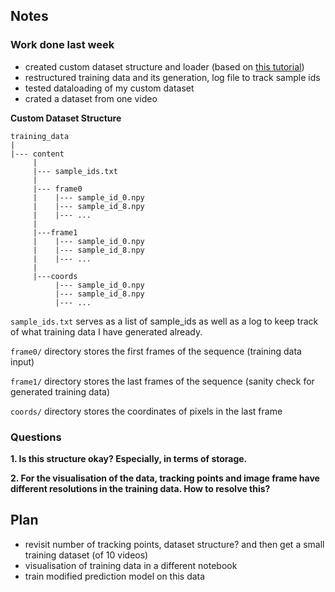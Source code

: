 ## Notes ##
### Work done last week
* created custom dataset structure and loader (based on [this tutorial](https://pytorch.org/tutorials/beginner/data_loading_tutorial.html))
* restructured training data and its generation, log file to track sample ids
* tested dataloading of my custom dataset
* crated a dataset from one video

__Custom Dataset Structure__
```
training_data
|
|--- content
     |
     |--- sample_ids.txt
     |
     |--- frame0
     |    |--- sample_id_0.npy
     |    |--- sample_id_8.npy
     |    |--- ...     
     |
     |---frame1
     |    |--- sample_id_0.npy
     |    |--- sample_id_8.npy
     |    |--- ... 
     |
     |---coords
          |--- sample_id_0.npy
          |--- sample_id_8.npy
          |--- ... 
```
`sample_ids.txt` serves as a list of sample_ids as well as a log to keep track of what training data I have generated already.

`frame0/` directory stores the first frames of the sequence (training data input)

`frame1/` directory stores the last frames of the sequence (sanity check for generated training data)

`coords/` directory stores the coordinates of pixels in the last frame



### Questions
__1. Is this structure okay? Especially, in terms of storage.__


__2. For the visualisation of the data, tracking points and image frame have different resolutions in the training data. How to resolve this?__



## Plan ##
* revisit number of tracking points, dataset structure? and then get a small training dataset (of 10 videos)
* visualisation of training data in a different notebook
* train modified prediction model on this data
